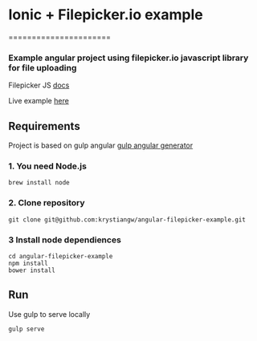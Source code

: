 # Ionic + Filepicker.io example

======================
### Example angular project using filepicker.io javascript library for file uploading
Filepicker JS [docs](https://developers.filepicker.io/docs/web/javascript_api/ "docs")

Live example [here](http://angular-filepicker-example.aerobaticapp.com/#/ "here")

## Requirements

Project is based on gulp angular [gulp angular generator ](https://github.com/Swiip/generator-gulp-angular "gulp angular generator ")


###  1. You need Node.js
```
brew install node
```

###  2. Clone repository
```
git clone git@github.com:krystiangw/angular-filepicker-example.git
```

### 3 Install node dependiences
```
cd angular-filepicker-example
npm install
bower install
```

## Run
Use gulp to serve locally
```
gulp serve
```
